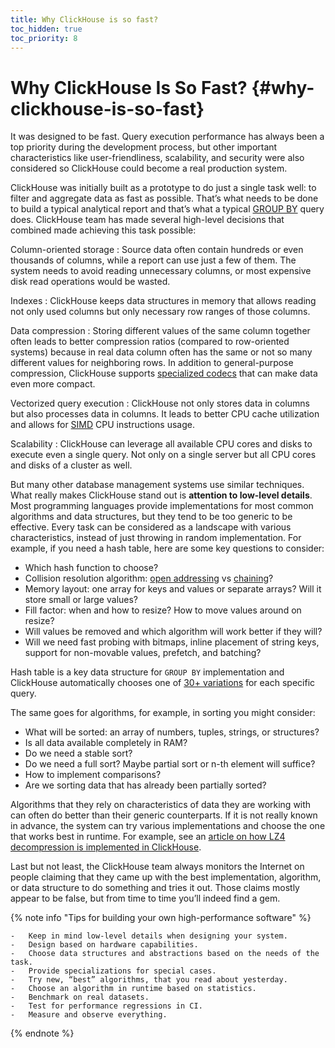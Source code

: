 ```yaml
---
title: Why ClickHouse is so fast?
toc_hidden: true
toc_priority: 8
---
```


# Why ClickHouse Is So Fast? {#why-clickhouse-is-so-fast}

It was designed to be fast. Query execution performance has always been a top priority during the development process, but other important characteristics like user-friendliness, scalability, and security were also considered so ClickHouse could become a real production system.

ClickHouse was initially built as a prototype to do just a single task well: to filter and aggregate data as fast as possible. That’s what needs to be done to build a typical analytical report and that’s what a typical [GROUP BY](../../sql-reference/statements/select/group-by.md) query does. ClickHouse team has made several high-level decisions that combined made achieving this task possible:

Column-oriented storage
:   Source data often contain hundreds or even thousands of columns, while a report can use just a few of them. The system needs to avoid reading unnecessary columns, or most expensive disk read operations would be wasted.

Indexes
:   ClickHouse keeps data structures in memory that allows reading not only used columns but only necessary row ranges of those columns.

Data compression
:   Storing different values of the same column together often leads to better compression ratios (compared to row-oriented systems) because in real data column often has the same or not so many different values for neighboring rows. In addition to general-purpose compression, ClickHouse supports [specialized codecs](../../sql-reference/statements/create/table.md#create-query-specialized-codecs) that can make data even more compact.

Vectorized query execution
:   ClickHouse not only stores data in columns but also processes data in columns. It leads to better CPU cache utilization and allows for [SIMD](https://en.wikipedia.org/wiki/SIMD) CPU instructions usage.

Scalability
:   ClickHouse can leverage all available CPU cores and disks to execute even a single query. Not only on a single server but all CPU cores and disks of a cluster as well.

But many other database management systems use similar techniques. What really makes ClickHouse stand out is **attention to low-level details**. Most programming languages provide implementations for most common algorithms and data structures, but they tend to be too generic to be effective. Every task can be considered as a landscape with various characteristics, instead of just throwing in random implementation. For example, if you need a hash table, here are some key questions to consider:

-   Which hash function to choose?
-   Collision resolution algorithm: [open addressing](https://en.wikipedia.org/wiki/Open_addressing) vs [chaining](https://en.wikipedia.org/wiki/Hash_table#Separate_chaining)?
-   Memory layout: one array for keys and values or separate arrays? Will it store small or large values?
-   Fill factor: when and how to resize? How to move values around on resize?
-   Will values be removed and which algorithm will work better if they will?
-   Will we need fast probing with bitmaps, inline placement of string keys, support for non-movable values, prefetch, and batching?

Hash table is a key data structure for `GROUP BY` implementation and ClickHouse automatically chooses one of [30+ variations](https://github.com/ClickHouse/ClickHouse/blob/master/src/Interpreters/Aggregator.h) for each specific query.

The same goes for algorithms, for example, in sorting you might consider:

-   What will be sorted: an array of numbers, tuples, strings, or structures?
-   Is all data available completely in RAM?
-   Do we need a stable sort?
-   Do we need a full sort? Maybe partial sort or n-th element will suffice?
-   How to implement comparisons?
-   Are we sorting data that has already been partially sorted?

Algorithms that they rely on characteristics of data they are working with can often do better than their generic counterparts. If it is not really known in advance, the system can try various implementations and choose the one that works best in runtime. For example, see an [article on how LZ4 decompression is implemented in ClickHouse](https://habr.com/en/company/yandex/blog/457612/).

Last but not least, the ClickHouse team always monitors the Internet on people claiming that they came up with the best implementation, algorithm, or data structure to do something and tries it out. Those claims mostly appear to be false, but from time to time you’ll indeed find a gem.

{% note info "Tips for building your own high-performance software" %}

    -   Keep in mind low-level details when designing your system.
    -   Design based on hardware capabilities.
    -   Choose data structures and abstractions based on the needs of the task.
    -   Provide specializations for special cases.
    -   Try new, “best” algorithms, that you read about yesterday.
    -   Choose an algorithm in runtime based on statistics.
    -   Benchmark on real datasets.
    -   Test for performance regressions in CI.
    -   Measure and observe everything.

{% endnote %}
